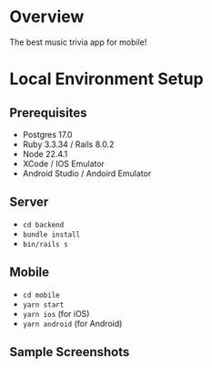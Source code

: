 # Overview

The best music trivia app for mobile!

# Local Environment Setup

## Prerequisites

- Postgres 17.0
- Ruby 3.3.34 / Rails 8.0.2
- Node 22.4.1
- XCode / IOS Emulator
- Android Studio / Andoird Emulator

## Server

- `cd backend`
- `bundle install`
- `bin/rails s`

## Mobile

- `cd mobile`
- `yarn start`
- `yarn ios` (for iOS)
- `yarn android` (for Android)

## Sample Screenshots
